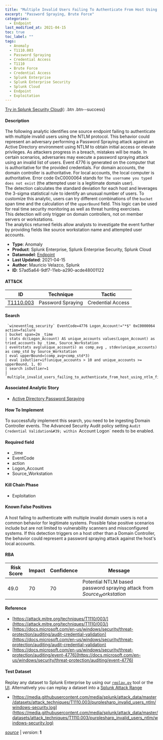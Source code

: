 ```yaml
---
title: "Multiple Invalid Users Failing To Authenticate From Host Using NTLM"
excerpt: "Password Spraying, Brute Force"
categories:
  - Endpoint
last_modified_at: 2021-04-15
toc: true
toc_label: ""
tags:
  - Anomaly
  - T1110.003
  - Password Spraying
  - Credential Access
  - T1110
  - Brute Force
  - Credential Access
  - Splunk Enterprise
  - Splunk Enterprise Security
  - Splunk Cloud
  - Endpoint
  - Exploitation
---
```




[Try in Splunk Security Cloud](https://www.splunk.com/en_us/cyber-security.html){: .btn .btn--success}

#### Description

The following analytic identifies one source endpoint failing to authenticate with multiple invalid users using the NTLM protocol. This behavior could represent an adversary performing a Password Spraying attack against an Active Directory environment using NTLM to obtain initial access or elevate privileges. As attackers progress in a breach, mistakes will be made. In certain scenarios, adversaries may execute a password spraying attack using an invalid list of users. Event 4776 is generated on the computer that is authoritative for the provided credentials. For domain accounts, the domain controller is authoritative. For local accounts, the local computer is authoritative. Error code 0xC0000064 stands for `The username you typed does not exist` (the attempted user is a legitimate domain user).\
The detection calculates the standard deviation for each host and leverages the 3-sigma statistical rule to identify an unusual number of users. To customize this analytic, users can try different combinations of the `bucket` span time and the calculation of the `upperBound` field. This logic can be used for real time security monitoring as well as threat hunting exercises.\
This detection will only trigger on domain controllers, not on member servers or workstations.\
The analytics returned fields allow analysts to investigate the event further by providing fields like source workstation name and attempted user accounts.

- **Type**: Anomaly
- **Product**: Splunk Enterprise, Splunk Enterprise Security, Splunk Cloud
- **Datamodel**: [Endpoint](https://docs.splunk.com/Documentation/CIM/latest/User/Endpoint)
- **Last Updated**: 2021-04-15
- **Author**: Mauricio Velazco, Splunk
- **ID**: 57ad5a64-9df7-11eb-a290-acde48001122


#### ATT&CK

| ID          | Technique   | Tactic         |
| ----------- | ----------- | -------------- |
| [T1110.003](https://attack.mitre.org/techniques/T1110/003/) | Password Spraying | Credential Access || [T1110](https://attack.mitre.org/techniques/T1110/) | Brute Force | Credential Access |



#### Search

```
 `wineventlog_security` EventCode=4776 Logon_Account!="*$" 0xC0000064 action=failure 
| bucket span=2m _time 
| stats dc(Logon_Account) AS unique_accounts values(Logon_Account) as tried_accounts by _time, Source_Workstation 
| eventstats avg(unique_accounts) as comp_avg , stdev(unique_accounts) as comp_std by Source_Workstation 
| eval upperBound=(comp_avg+comp_std*3) 
| eval isOutlier=if(unique_accounts > 10 and unique_accounts >= upperBound, 1, 0) 
| search isOutlier=1 
| `multiple_invalid_users_failing_to_authenticate_from_host_using_ntlm_filter`
```

#### Associated Analytic Story
* [Active Directory Password Spraying](/stories/active_directory_password_spraying)


#### How To Implement
To successfully implement this search, you need to be ingesting Domain Controller events. The Advanced Security Audit policy setting `Audit Credential Validation&#39; within `Account Logon` needs to be enabled.

#### Required field
* _time
* EventCode
* action
* Logon_Account
* Source_Workstation


#### Kill Chain Phase
* Exploitation


#### Known False Positives
A host failing to authenticate with multiple invalid domain users is not a common behavior for legitimate systems. Possible false positive scenarios include but are not limited to vulnerability scanners and missconfigured systems. If this detection triggers on a host other than a Domain Controller, the behavior could represent a password spraying attack against the host&#39;s local accounts.



#### RBA

| Risk Score  | Impact      | Confidence   | Message      |
| ----------- | ----------- |--------------|--------------|
| 49.0 | 70 | 70 | Potential NTLM based password spraying attack from $Source_Workstation$ |



#### Reference

* [https://attack.mitre.org/techniques/T1110/003/](https://attack.mitre.org/techniques/T1110/003/)
* [https://docs.microsoft.com/en-us/windows/security/threat-protection/auditing/audit-credential-validation](https://docs.microsoft.com/en-us/windows/security/threat-protection/auditing/audit-credential-validation)
* [https://docs.microsoft.com/en-us/windows/security/threat-protection/auditing/event-4776](https://docs.microsoft.com/en-us/windows/security/threat-protection/auditing/event-4776)



#### Test Dataset
Replay any dataset to Splunk Enterprise by using our [`replay.py`](https://github.com/splunk/attack_data#using-replaypy) tool or the [UI](https://github.com/splunk/attack_data#using-ui).
Alternatively you can replay a dataset into a [Splunk Attack Range](https://github.com/splunk/attack_range#replay-dumps-into-attack-range-splunk-server)

* [https://media.githubusercontent.com/media/splunk/attack_data/master/datasets/attack_techniques/T1110.003/purplesharp_invalid_users_ntlm/windows-security.log](https://media.githubusercontent.com/media/splunk/attack_data/master/datasets/attack_techniques/T1110.003/purplesharp_invalid_users_ntlm/windows-security.log)



[*source*](https://github.com/splunk/security_content/tree/develop/detections/endpoint/multiple_invalid_users_failing_to_authenticate_from_host_using_ntlm.yml) \| *version*: **1**